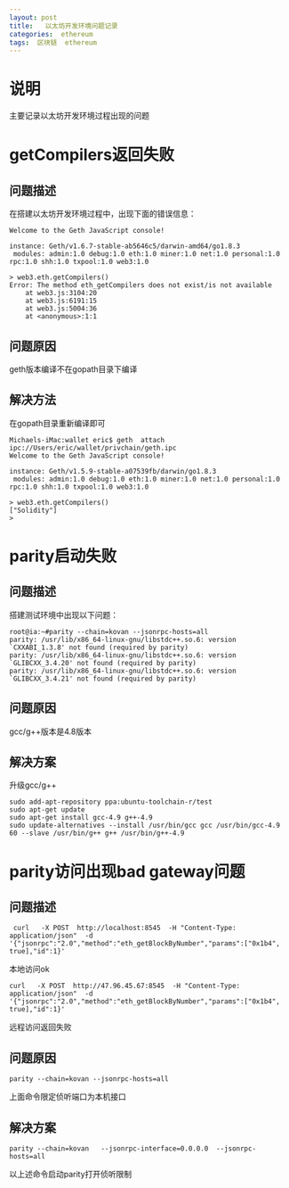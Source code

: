 ```yaml
---
layout: post
title:   以太坊开发环境问题记录
categories:  ethereum
tags:  区块链  ethereum
--- 
```


# 说明  

主要记录以太坊开发环境过程出现的问题

# getCompilers返回失败

## 问题描述

在搭建以太坊开发环境过程中，出现下面的错误信息：

```
Welcome to the Geth JavaScript console!

instance: Geth/v1.6.7-stable-ab5646c5/darwin-amd64/go1.8.3
 modules: admin:1.0 debug:1.0 eth:1.0 miner:1.0 net:1.0 personal:1.0 rpc:1.0 shh:1.0 txpool:1.0 web3:1.0

> web3.eth.getCompilers() 
Error: The method eth_getCompilers does not exist/is not available
    at web3.js:3104:20
    at web3.js:6191:15
    at web3.js:5004:36
    at <anonymous>:1:1
```

## 问题原因 

geth版本编译不在gopath目录下编译

## 解决方法 

在gopath目录重新编译即可 

```
Michaels-iMac:wallet eric$ geth  attach    ipc://Users/eric/wallet/privchain/geth.ipc  
Welcome to the Geth JavaScript console!

instance: Geth/v1.5.9-stable-a07539fb/darwin/go1.8.3
 modules: admin:1.0 debug:1.0 eth:1.0 miner:1.0 net:1.0 personal:1.0 rpc:1.0 shh:1.0 txpool:1.0 web3:1.0

> web3.eth.getCompilers()
["Solidity"]
> 
```

# parity启动失败 

## 问题描述  

搭建测试环境中出现以下问题：

```
root@ia:~#parity --chain=kovan --jsonrpc-hosts=all 
parity: /usr/lib/x86_64-linux-gnu/libstdc++.so.6: version `CXXABI_1.3.8' not found (required by parity)
parity: /usr/lib/x86_64-linux-gnu/libstdc++.so.6: version `GLIBCXX_3.4.20' not found (required by parity)
parity: /usr/lib/x86_64-linux-gnu/libstdc++.so.6: version `GLIBCXX_3.4.21' not found (required by parity)
```
## 问题原因 

gcc/g++版本是4.8版本 

## 解决方案

升级gcc/g++

```
sudo add-apt-repository ppa:ubuntu-toolchain-r/test
sudo apt-get update
sudo apt-get install gcc-4.9 g++-4.9
sudo update-alternatives --install /usr/bin/gcc gcc /usr/bin/gcc-4.9 60 --slave /usr/bin/g++ g++ /usr/bin/g++-4.9
```

# parity访问出现bad gateway问题  

## 问题描述   

```
 curl   -X POST  http://localhost:8545  -H "Content-Type: application/json"  -d  '{"jsonrpc":"2.0","method":"eth_getBlockByNumber","params":["0x1b4", true],"id":1}'
```
本地访问ok 
```
curl   -X POST  http://47.96.45.67:8545  -H "Content-Type: application/json"  -d  '{"jsonrpc":"2.0","method":"eth_getBlockByNumber","params":["0x1b4", true],"id":1}'    
```
远程访问返回失败 

## 问题原因 

```
parity --chain=kovan --jsonrpc-hosts=all
```
上面命令限定侦听端口为本机接口 

## 解决方案 

```
parity --chain=kovan   --jsonrpc-interface=0.0.0.0  --jsonrpc-hosts=all
```
以上述命令启动parity打开侦听限制 










